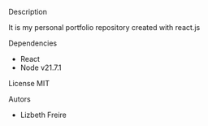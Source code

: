 Description 

It is my personal portfolio repository created with react.js

Dependencies

- React
- Node v21.7.1

License MIT

Autors 
- Lizbeth Freire
 


